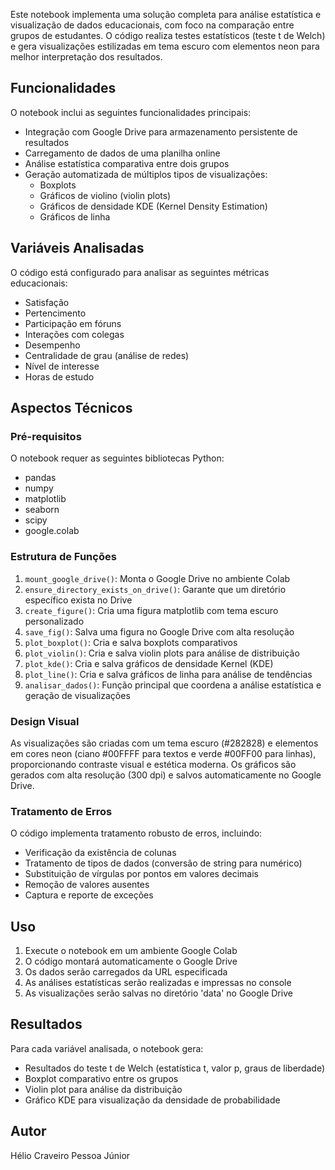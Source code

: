 Este notebook implementa uma solução completa para análise estatística e visualização de dados educacionais, com foco na comparação entre grupos de estudantes. O código realiza testes estatísticos (teste t de Welch) e gera visualizações estilizadas em tema escuro com elementos neon para melhor interpretação dos resultados.

## Funcionalidades

O notebook inclui as seguintes funcionalidades principais:

- Integração com Google Drive para armazenamento persistente de resultados
- Carregamento de dados de uma planilha online
- Análise estatística comparativa entre dois grupos
- Geração automatizada de múltiplos tipos de visualizações:
  - Boxplots
  - Gráficos de violino (violin plots)
  - Gráficos de densidade KDE (Kernel Density Estimation)
  - Gráficos de linha

## Variáveis Analisadas

O código está configurado para analisar as seguintes métricas educacionais:

- Satisfação
- Pertencimento
- Participação em fóruns
- Interações com colegas
- Desempenho
- Centralidade de grau (análise de redes)
- Nível de interesse
- Horas de estudo

## Aspectos Técnicos

### Pré-requisitos

O notebook requer as seguintes bibliotecas Python:
- pandas
- numpy
- matplotlib
- seaborn
- scipy
- google.colab

### Estrutura de Funções

1. `mount_google_drive()`: Monta o Google Drive no ambiente Colab
2. `ensure_directory_exists_on_drive()`: Garante que um diretório específico exista no Drive
3. `create_figure()`: Cria uma figura matplotlib com tema escuro personalizado
4. `save_fig()`: Salva uma figura no Google Drive com alta resolução
5. `plot_boxplot()`: Cria e salva boxplots comparativos
6. `plot_violin()`: Cria e salva violin plots para análise de distribuição
7. `plot_kde()`: Cria e salva gráficos de densidade Kernel (KDE)
8. `plot_line()`: Cria e salva gráficos de linha para análise de tendências
9. `analisar_dados()`: Função principal que coordena a análise estatística e geração de visualizações

### Design Visual

As visualizações são criadas com um tema escuro (#282828) e elementos em cores neon (ciano #00FFFF para textos e verde #00FF00 para linhas), proporcionando contraste visual e estética moderna. Os gráficos são gerados com alta resolução (300 dpi) e salvos automaticamente no Google Drive.

### Tratamento de Erros

O código implementa tratamento robusto de erros, incluindo:
- Verificação da existência de colunas
- Tratamento de tipos de dados (conversão de string para numérico)
- Substituição de vírgulas por pontos em valores decimais
- Remoção de valores ausentes
- Captura e reporte de exceções

## Uso

1. Execute o notebook em um ambiente Google Colab
2. O código montará automaticamente o Google Drive
3. Os dados serão carregados da URL especificada
4. As análises estatísticas serão realizadas e impressas no console
5. As visualizações serão salvas no diretório 'data' no Google Drive

## Resultados

Para cada variável analisada, o notebook gera:
- Resultados do teste t de Welch (estatística t, valor p, graus de liberdade)
- Boxplot comparativo entre os grupos
- Violin plot para análise da distribuição
- Gráfico KDE para visualização da densidade de probabilidade

## Autor

Hélio Craveiro Pessoa Júnior
